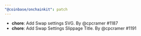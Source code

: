 ```yaml
---
"@coinbase/onchainkit": patch
---
```


- **chore**: Add Swap settings SVG. By @cpcramer #1187
- **chore**: Add Swap Settings Slippage Title. By @cpcramer #1191
